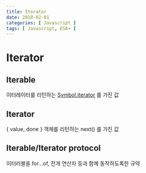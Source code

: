```yaml
---
title: Iterator
date: 2018-02-01
categories: [ Javascript ]
tags: [ Javascript, ES6+ ]
---
```


# Iterator

## Iterable
이터레이터를 리턴하는 [Symbol.iterator]() 를 가진 값

## Iterator
{ value, done } 객체를 리턴하는 next() 를 가진 값

## Iterable/Iterator protocol
이터러블을 for...of, 전개 연산자 등과 함께 동작하도록한 규약